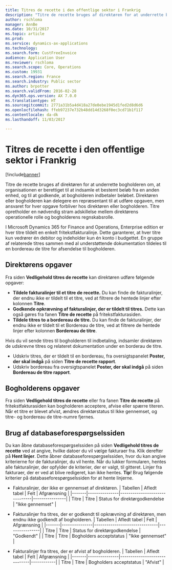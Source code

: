 ```yaml
---
title: Titres de recette i den offentlige sektor i Frankrig
description: "Titre de recette bruges af direktøren for at underrette bogholderen om, at organisationen er berettiget til at indsamle et bestemt beløb fra en anden enhed, og til at godkende, at bogholderen indbetaler beløbet. Direktøren eller bogholderen kan delegere en repræsentant til at udføre opgaven, men ansvaret for hver opgave forbliver hos direktøren eller bogholderen. Titre opretholder en nødvendig stram adskillelse mellem direktørens operationelle rolle og bogholderens regnskabsrolle."
author: rschloma
manager: AnnBe
ms.date: 10/31/2017
ms.topic: article
ms.prod: 
ms.service: dynamics-ax-applications
ms.technology: 
ms.search.form: CustFreeInvoice
audience: Application User
ms.reviewer: rschloma
ms.search.scope: Core, Operations
ms.custom: 19931
ms.search.region: France
ms.search.industry: Public sector
ms.author: brpotter
ms.search.validFrom: 2016-02-28
ms.dyn365.ops.version: AX 7.0.0
ms.translationtype: HT
ms.sourcegitcommit: 2771a31b5a4d418a27de0ebe1945d1fed2d8d6d6
ms.openlocfilehash: ffeb97237e732b48dd14d3268f0ec3cd71b1f117
ms.contentlocale: da-dk
ms.lasthandoff: 11/03/2017

---
```


# <a name="titres-de-recette-in-the-public-sector-in-france"></a>Titres de recette i den offentlige sektor i Frankrig

[!include[banner](../includes/banner.md)]


Titre de recette bruges af direktøren for at underrette bogholderen om, at organisationen er berettiget til at indsamle et bestemt beløb fra en anden enhed, og til at godkende, at bogholderen indbetaler beløbet. Direktøren eller bogholderen kan delegere en repræsentant til at udføre opgaven, men ansvaret for hver opgave forbliver hos direktøren eller bogholderen. Titre opretholder en nødvendig stram adskillelse mellem direktørens operationelle rolle og bogholderens regnskabsrolle.

I Microsoft Dynamics 365 for Finance and Operations, Enterprise edition er hver titre tildelt en enkelt fritekstfakturalinje. Dette garanterer, at hver titre kun vedrører én debitor og indeholder kun én konto i budgettet. En gruppe af relaterede titres sammen med al understøttende dokumentation tildeles til en bordereau de titre for afsendelse til bogholderen.

## <a name="directors-tasks"></a>Direktørens opgaver
Fra siden **Vedligehold titres de recette** kan direktøren udføre følgende opgaver:

-   **Tildele fakturalinjer til et titre de recette.** Du kan finde de fakturalinjer, der endnu ikke er tildelt til et titre, ved at filtrere de hentede linjer efter kolonnen **Titre**.
-   **Godkende opkrævning af fakturalinjer, der er tildelt til titres.** Dette kan også gøres fra fanen **Titre de recette** på fritekstfakturasiden.
-   **Tildele titres to a bordereau de titre.** Du kan finde de fakturalinjer, der endnu ikke er tildelt til et Bordereau de titre, ved at filtrere de hentede linjer efter kolonnen **Bordereau de titre**.

Hvis du vil sende titres til bogholderen til indbetaling, indsamler direktøren de udskrevne titres og relateret dokumentation under en borderau de titre.

-   Udskriv titres, der er tildelt til en bordereau, fra oversigtspanelet **Poster, der skal indgå** på siden **Titre de recette rapport**.
-   Udskriv bordereau fra oversigtspanelet **Poster, der skal indgå** på siden **Bordereau de titre rapport**.

## <a name="accountants-tasks"></a>Bogholderens opgaver
Fra siden **Vedligehold titres de recette** eller fra fanen **Titre de recette** på fritekstfakturasiden kan bogholderen acceptere, afvise eller spærre titeren. Når et titre er blevet afvist, ændres direktørstatus til Ikke gennemset, og titre- og bordereau de titre-numre fjernes.

## <a name="using-the-database-inquiry-page"></a>Brug af databaseforespørgselssiden
Du kan åbne databaseforespørgselssiden på siden **Vedligehold titres de recette** ved at angive, hvilke datoer du vil vælge fakturaer fra. Klik derefter på **Hent linjer**. Dette åbner databaseforespørgselssiden, hvor du kan angive kriterierne for de fakturalinjer, du vil hente. Når du lukker formularen, hentes alle fakturalinjer, der opfylder de kriterier, der er valgt, til gitteret. Linjer fra fakturaer, der er ved at blive redigeret, kan ikke hentes. **Tip**! Brug følgende kriterier på databaseforespørgselssiden for at hente linjerne.

-   Fakturalinjer, der ikke er gennemset af direktøren.
    | Tabellen | Afledt tabel | Felt                         | Afgrænsning       |
    |-------|---------------|-------------------------------|----------------|
    | Titre | Titre         | Status for direktørgodkendelse | "Ikke gennemset" |

-   Fakturalinjer fra titres, der er godkendt til opkrævning af direktøren, men endnu ikke godkendt af bogholderen.
    | Tabellen | Afledt tabel | Felt                         | Afgrænsning       |
    |-------|---------------|-------------------------------|----------------|
    | Titre | Titre         | Status for direktørgodkendelse | "Godkendt"   |
    | Titre | Titre         | Bogholders acceptstatus  | "Ikke gennemset" |

-   Fakturalinjer fra titres, der er afvist af bogholderen.
    | Tabellen | Afledt tabel | Felt                        | Afgrænsning   |
    |-------|---------------|------------------------------|------------|
    | Titre | Titre         | Bogholders acceptstatus | "Afvist" |







